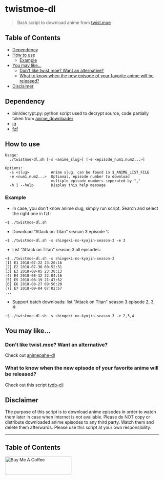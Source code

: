 # twistmoe-dl

> Bash script to download anime from [twist.moe](https://twist.moe/)

## Table of Contents

- [Dependency](#dependency)
- [How to use](#how-to-use)
  - [Example](#example)
- [You may like...](#you-may-like)
  - [Don't like twist.moe? Want an alternative?](#dont-like-twistmoe-want-an-alternative)
  - [What to know when the new episode of your favorite anime will be released?](#what-to-know-when-the-new-episode-of-your-favorite-anime-will-be-released)
- [Disclaimer](#disclaimer)

## Dependency

- bin/decrypt.py: python script used to decrypt source,
  code partially taken from [anime_downloader](https://github.com/vn-ki/anime-downloader/blob/master/anime_downloader/sites/twistmoe.py)
- [jq](https://stedolan.github.io/jq/)
- [fzf](https://github.com/junegunn/fzf)

## How to use

```
Usage:
  ./twistmoe-dl.sh [-s <anime_slug>] [-e <episode_num1,num2...>]

Options:
  -s <slug>          Anime slug, can be found in $_ANIME_LIST_FILE
  -e <num1,num2...>  Optional, episode number to download
                     multiple episode numbers seperated by ","
  -h | --help        Display this help message
```

### Example

- In case, you don't know anime slug, simply run script. Search and select the right one in fzf:

```
~$ ./twistmoe-dl.sh
```

- Download "Attack on Titan" season 3 episode 1:

```
~$ ./twistmoe-dl.sh -s shingeki-no-kyojin-season-3 -e 3
```

- List "Attack on Titan" season 3 all episodes:

```
~$ ./twistmoe-dl.sh -s shingeki-no-kyojin-season-3
[1] E1 2018-07-22 23:20:16
[2] E2 2018-07-30 00:52:31
[3] E3 2018-08-05 23:30:13
[4] E4 2018-08-12 22:04:16
[5] E5 2018-08-19 21:47:52
[6] E6 2018-08-27 09:56:20
[7] E7 2018-09-04 07:02:57
...
```

- Support batch downloads: list "Attack on Titan" season 3 episode 2, 3, 4:

```
~$ ./twistmoe-dl.sh -s shingeki-no-kyojin-season-3 -e 2,3,4
```

## You may like...

### Don't like twist.moe? Want an alternative?

Check out [animepahe-dl](https://github.com/KevCui/animepahe-dl)

### What to know when the new episode of your favorite anime will be released?

Check out this script [tvdb-cli](https://github.com/KevCui/tvdb-cli)

## Disclaimer

The purpose of this script is to download anime episodes in order to watch them later in case when Internet is not available. Please do NOT copy or distribute downloaded anime episodes to any third party. Watch them and delete them afterwards. Please use this script at your own responsibility.

---

## Table of Contents

<a href="https://www.buymeacoffee.com/kevcui" target="_blank"><img src="https://cdn.buymeacoffee.com/buttons/v2/default-orange.png" alt="Buy Me A Coffee" height="60px" width="217px"></a>